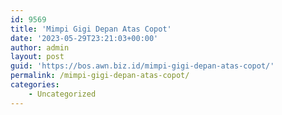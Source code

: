 ```yaml
---
id: 9569
title: 'Mimpi Gigi Depan Atas Copot'
date: '2023-05-29T23:21:03+00:00'
author: admin
layout: post
guid: 'https://bos.awn.biz.id/mimpi-gigi-depan-atas-copot/'
permalink: /mimpi-gigi-depan-atas-copot/
categories:
    - Uncategorized
---
```


